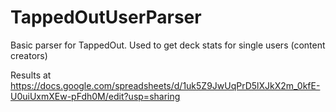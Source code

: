 # TappedOutUserParser
Basic parser for TappedOut. Used to get deck stats for single users (content creators)

Results at https://docs.google.com/spreadsheets/d/1uk5Z9JwUqPrD5lXJkX2m_0kfE-U0uiUxmXEw-pFdh0M/edit?usp=sharing

